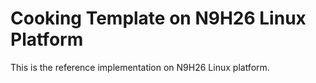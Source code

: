 # Cooking Template on N9H26 Linux Platform

This is the reference implementation on N9H26 Linux platform.
